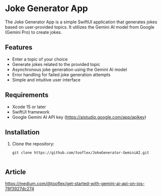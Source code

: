 # Joke Generator App

The Joke Generator App is a simple SwiftUI application that generates jokes based on user-provided topics. It utilizes the Gemini AI model from Google (Gemini Pro) to create jokes.

## Features

- Enter a topic of your choice
- Generate jokes related to the provided topic
- Asynchronous joke generation using the Gemini AI model
- Error handling for failed joke generation attempts
- Simple and intuitive user interface

## Requirements

- Xcode 15 or later
- SwiftUI framework
- Google Gemini AI API key (https://aistudio.google.com/app/apikey)

## Installation

1. Clone the repository:
   ```shell
   git clone https://github.com/tooflex/JokeGenerator-GeminiAI.git


## Article
https://medium.com/@tooflex/get-started-with-gemini-ai-api-on-ios-78f3927dc274
